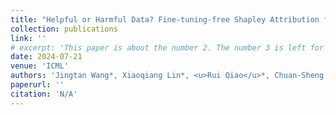 ```yaml
---
title: "Helpful or Harmful Data? Fine-tuning-free Shapley Attribution for Explaining Language Model Predictions"
collection: publications
link: ''
# excerpt: 'This paper is about the number 2. The number 3 is left for future work.'
date: 2024-07-21
venue: 'ICML'
authors: 'Jingtan Wang*, Xiaoqiang Lin*, <u>Rui Qiao</u>*, Chuan-Sheng Foo, Bryan Kian Hsiang Low'
paperurl: ''
citation: 'N/A'
---
```


<!-- [Download paper here](https://openreview.net/pdf?id=I2mIxuXA72) -->